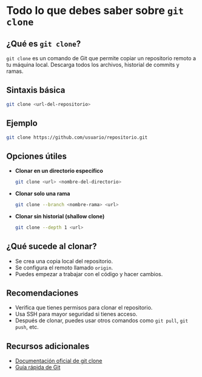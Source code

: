 # Todo lo que debes saber sobre `git clone`

## ¿Qué es `git clone`?

`git clone` es un comando de Git que permite copiar un repositorio remoto a tu máquina local. Descarga todos los archivos, historial de commits y ramas.

## Sintaxis básica

```bash
git clone <url-del-repositorio>
```

## Ejemplo

```bash
git clone https://github.com/usuario/repositorio.git
```

## Opciones útiles

- **Clonar en un directorio específico**

  ```bash
  git clone <url> <nombre-del-directorio>
  ```

- **Clonar solo una rama**

  ```bash
  git clone --branch <nombre-rama> <url>
  ```

- **Clonar sin historial (shallow clone)**
  ```bash
  git clone --depth 1 <url>
  ```

## ¿Qué sucede al clonar?

- Se crea una copia local del repositorio.
- Se configura el remoto llamado `origin`.
- Puedes empezar a trabajar con el código y hacer cambios.

## Recomendaciones

- Verifica que tienes permisos para clonar el repositorio.
- Usa SSH para mayor seguridad si tienes acceso.
- Después de clonar, puedes usar otros comandos como `git pull`, `git push`, etc.

## Recursos adicionales

- [Documentación oficial de git clone](https://git-scm.com/docs/git-clone)
- [Guía rápida de Git](https://rogerdudler.github.io/git-guide/index.es.html)
